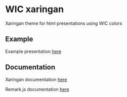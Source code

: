 # WIC xaringan

Xaringan theme for html presentations using WIC colors

## Example

Example presentation [here](https://ingrid-se.github.io/WIC/)

## Documentation

Xaringan documentation [here](https://github.com/yihui/xaringan/wiki)

Remark.js documentation [here](https://github.com/gnab/remark/wiki)

